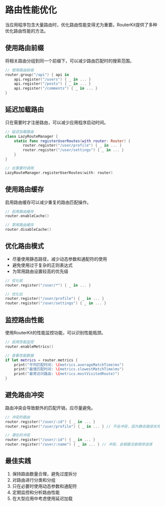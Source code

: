 # 路由性能优化

当应用程序包含大量路由时，优化路由性能变得尤为重要。RouterKit提供了多种优化路由性能的方法。

## 使用路由前缀

将相关路由分组到同一个前缀下，可以减少路由匹配时的搜索范围。

```swift
// 使用路由前缀
router.group("/api") { api in
    api.register("/users") { _ in ... }
    api.register("/posts") { _ in ... }
    api.register("/comments") { _ in ... }
}
```

## 延迟加载路由

只在需要时才注册路由，可以减少应用程序启动时间。

```swift
// 延迟加载路由
class LazyRouteManager {
    static func registerUserRoutes(with router: Router) {
        router.register("/user/profile") { _ in ... }
        router.register("/user/settings") { _ in ... }
    }
}

// 在需要时调用
LazyRouteManager.registerUserRoutes(with: router)
```

## 使用路由缓存

启用路由缓存可以减少重复的路由匹配操作。

```swift
// 启用路由缓存
router.enableCache()

// 禁用路由缓存
router.disableCache()
```

## 优化路由模式

- 尽量使用静态路径，减少动态参数和通配符的使用
- 避免使用过于复杂的正则表达式
- 为常用路由设置较高的优先级

```swift
// 优化前
router.register("/user/*") { _ in ... }

// 优化后
router.register("/user/profile") { _ in ... }
router.register("/user/settings") { _ in ... }
```

## 监控路由性能

使用RouterKit的性能监控功能，可以识别性能瓶颈。

```swift
// 启用性能监控
router.enableMetrics()

// 查看性能数据
if let metrics = router.metrics {
    print("平均匹配时间: \(metrics.averageMatchTime)ms")
    print("最慢匹配时间: \(metrics.slowestMatchTime)ms")
    print("最常访问路由: \(metrics.mostVisitedRoute)")
}
```

## 避免路由冲突

路由冲突会导致额外的匹配开销，应尽量避免。

```swift
// 冲突的路由
router.register("/user/:id") { _ in ... }
router.register("/user/profile") { _ in ... } // 不会冲突，因为静态路径优先级更高

// 潜在的冲突
router.register("/user/:id") { _ in ... }
router.register("/user/:name") { _ in ... } // 冲突，会根据注册顺序选择
```

## 最佳实践

1. 保持路由数量合理，避免过度拆分
2. 对路由进行分类和分组
3. 只在必要时使用动态参数和通配符
4. 定期监控和分析路由性能
5. 在大型应用中考虑使用延迟加载